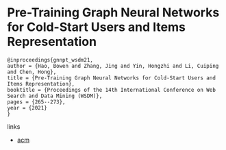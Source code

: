 # Pre-Training Graph Neural Networks for Cold-Start Users and Items Representation

```
@inproceedings{gnnpt_wsdm21,
author = {Hao, Bowen and Zhang, Jing and Yin, Hongzhi and Li, Cuiping and Chen, Hong},
title = {Pre-Training Graph Neural Networks for Cold-Start Users and Items Representation},
booktitle = {Proceedings of the 14th International Conference on Web Search and Data Mining (WSDM)},
pages = {265--273},
year = {2021}
}
```

links
- [acm](https://dl.acm.org/doi/abs/10.1145/3437963.3441738)
